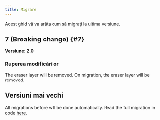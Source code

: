 ```yaml
---
title: Migrare
---
```


Acest ghid vă va arăta cum să migrați la ultima versiune.

## 7 (Breaking change) {#7}

**Versiune: 2.0**

### Ruperea modificărilor

The eraser layer will be removed. On migration, the eraser layer will be removed.

## Versiuni mai vechi

All migrations before will be done automatically.
Read the full migration in code [here](https://github.com/LinwoodDev/Butterfly/blob/95825da4ebbf9ded392c863da577666dbcdda45c/app/lib/models/converter.dart#L17).
